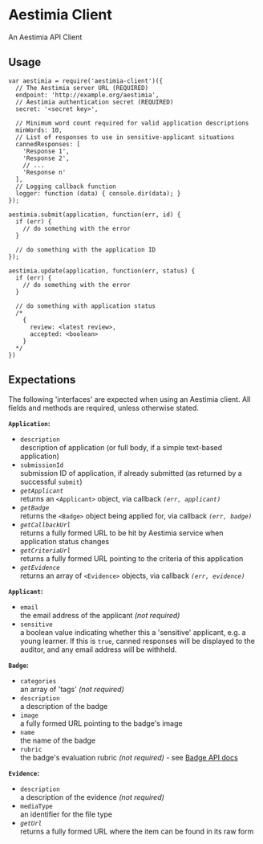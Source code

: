 Aestimia Client
===============

An Aestimia API Client

Usage
-----

    var aestimia = require('aestimia-client')({
      // The Aestimia server URL (REQUIRED)
      endpoint: 'http://example.org/aestimia',
      // Aestimia authentication secret (REQUIRED)
      secret: '<secret key>',

      // Minimum word count required for valid application descriptions
      minWords: 10,
      // List of responses to use in sensitive-applicant situations
      cannedResponses: [
        'Response 1',
        'Response 2',
        // ...
        'Response n'
      ],
      // Logging callback function
      logger: function (data) { console.dir(data); }
    });
    
    aestimia.submit(application, function(err, id) {
      if (err) {
        // do something with the error
      }
      
      // do something with the application ID
    });
    
    aestimia.update(application, function(err, status) {
      if (err) {
        // do something with the error
      }
      
      // do something with application status
      /*
        {
          review: <latest review>,
          accepted: <boolean>
        }
      */
    })

Expectations
------------

The following 'interfaces' are expected when using an Aestimia client. All fields and methods are required, unless otherwise stated.

**`Application`:**

* `description`  
  description of application (or full body, if a simple text-based application)
* `submissionId`  
  submission ID of application, if already submitted (as returned by a successful `submit`)
* *`getApplicant`*  
  returns an `<Applicant>` object, via callback *`(err, applicant)`*
* *`getBadge`*  
  returns the `<Badge>` object being applied for, via callback *`(err, badge)`*
* *`getCallbackUrl`*  
  returns a fully formed URL to be hit by Aestimia service when application status changes
* *`getCriteriaUrl`*  
  returns a fully formed URL pointing to the criteria of this application
* *`getEvidence`*  
  returns an array of `<Evidence>` objects, via callback *`(err, evidence)`*

**`Applicant`:**

* `email`  
  the email address of the applicant *(not required)*
* `sensitive`  
  a boolean value indicating whether this a 'sensitive' applicant, e.g. a young learner. If this is `true`, canned responses will be displayed to the auditor, and any email address will be withheld.

**`Badge`:**

* `categories`  
  an array of 'tags' *(not required)*
* `description`  
  a description of the badge  
* `image`  
  a fully formed URL pointing to the badge's image
* `name`  
  the name of the badge
* `rubric`  
  the badge's evaluation rubric *(not required)* - see [Badge API docs](https://github.com/mozilla/openbadger/blob/v2.0/docs/api.md#badge-types)

**`Evidence`:**

* `description`  
  a description of the evidence *(not required)*
* `mediaType`  
  an identifier for the file type
* *`getUrl`*  
  returns a fully formed URL where the item can be found in its raw form